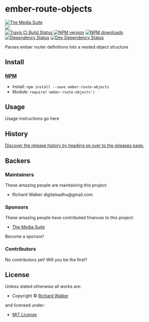 <!-- TITLE/ -->

<h1>ember-route-objects</h1>

<!-- /TITLE -->


<!-- BADGES/ -->

<span class="badge-badge"><a href="https://mediasuite.co.nz" title="The Media Suite"><img src="https://mediasuite.co.nz/ms-badge.png" alt="The Media Suite" /></a></span>
<br class="badge-separator" />
<span class="badge-badge"><a href="https://nodei.co/npm/ember-route-objects"><img src="https://nodei.co/npm/ember-route-objects.png?downloads=true&stars=true" /></a></span>
<br class="badge-separator" />
<span class="badge-travisci"><a href="http://travis-ci.org/digitalsadhu/ember-route-objects" title="Check this project's build status on TravisCI"><img src="https://img.shields.io/travis/digitalsadhu/ember-route-objects/master.svg" alt="Travis CI Build Status" /></a></span>
<span class="badge-npmversion"><a href="https://npmjs.org/package/ember-route-objects" title="View this project on NPM"><img src="https://img.shields.io/npm/v/ember-route-objects.svg" alt="NPM version" /></a></span>
<span class="badge-npmdownloads"><a href="https://npmjs.org/package/ember-route-objects" title="View this project on NPM"><img src="https://img.shields.io/npm/dm/ember-route-objects.svg" alt="NPM downloads" /></a></span>
<span class="badge-daviddm"><a href="https://david-dm.org/digitalsadhu/ember-route-objects" title="View the status of this project's dependencies on DavidDM"><img src="https://img.shields.io/david/digitalsadhu/ember-route-objects.svg" alt="Dependency Status" /></a></span>
<span class="badge-daviddmdev"><a href="https://david-dm.org/digitalsadhu/ember-route-objects#info=devDependencies" title="View the status of this project's development dependencies on DavidDM"><img src="https://img.shields.io/david/dev/digitalsadhu/ember-route-objects.svg" alt="Dev Dependency Status" /></a></span>

<!-- /BADGES -->


<!-- DESCRIPTION/ -->

Parses ember router definitions into a nested object structure

<!-- /DESCRIPTION -->


<!-- INSTALL/ -->

<h2>Install</h2>

<a href="https://npmjs.com" title="npm is a package manager for javascript"><h3>NPM</h3></a><ul>
<li>Install: <code>npm install --save ember-route-objects</code></li>
<li>Module: <code>require('ember-route-objects')</code></li></ul>

<!-- /INSTALL -->


## Usage
Usage instructions go here

<!-- HISTORY/ -->

<h2>History</h2>

<a href="https://github.com/digitalsadhu/ember-route-objects/releases">Discover the release history by heading on over to the releases page.</a>

<!-- /HISTORY -->


<!-- BACKERS/ -->

<h2>Backers</h2>

<h3>Maintainers</h3>

These amazing people are maintaining this project:

<ul><li>Richard Walker digitalsadhu@gmail.com</li></ul>

<h3>Sponsors</h3>

These amazing people have contributed finances to this project:

<ul><li><a href="http://mediasuite.co.nz">The Media Suite</a></li></ul>

Become a sponsor!



<h3>Contributors</h3>

No contributors yet! Will you be the first?



<!-- /BACKERS -->


<!-- LICENSE/ -->

<h2>License</h2>

Unless stated otherwise all works are:

<ul><li>Copyright &copy; <a href="http://github.com/digitalsadhu/ember-route-objects">Richard Walker</a></li></ul>

and licensed under:

<ul><li><a href="http://spdx.org/licenses/MIT.html">MIT License</a></li></ul>

<!-- /LICENSE -->
